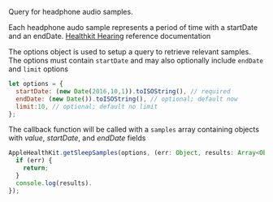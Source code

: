 Query for headphone audio samples.

Each headphone audo sample represents a period of time with a startDate and an endDate.
[Healthkit Hearing](https://developer.apple.com/documentation/healthkit/hkquantitytypeidentifier/3081272-headphoneaudioexposure) reference documentation

The options object is used to setup a query to retrieve relevant samples.
The options must contain `startDate` and may also optionally include `endDate`
and `limit` options
```javascript
let options = {
  startDate: (new Date(2016,10,1)).toISOString(), // required
  endDate: (new Date()).toISOString(), // optional; default now
  limit:10, // optional; default no limit
};
```

The callback function will be called with a `samples` array containing objects
with *value*, *startDate*, and *endDate* fields

```javascript
AppleHealthKit.getSleepSamples(options, (err: Object, results: Array<Object>) => {
  if (err) {
    return;
  }
  console.log(results).
});
```
